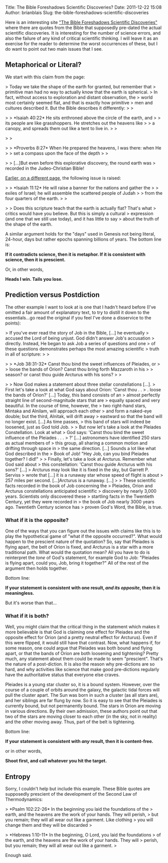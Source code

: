 Title: The Bible Foreshadows Scientific Discoveries?
Date: 2011-12-22 15:08
Author: brianblais
Slug: the-bible-foreshadows-scientific-discoveries

Here is an interesting site ["The Bible Foreshadows Scientific
Discoveries"][] where there are quotes from the Bible that supposedly
pre-dated the actual scientific discoveries. It is interesting for the
number of science errors, and also the failure of any kind of critical
scientific thinking. I will leave it as an exercise for the reader to
determine the worst occurrences of these, but I do want to point out two
main issues that I see.

Metaphorical or Literal?
------------------------

We start with this claim from the page:

<p>
> Today we take the shape of the earth for granted, but remember that
> primitive man had no way to actually know that the earth is spherical.
> In fact, without access to exploration and distant observation, the
> world most certainly seemed flat, and that is exactly how primitive
> men and cultures described it. But the Bible describes it differently:
>
> <p>
> > *Isaiah 40:22* He sits enthroned above the circle of the earth, and
> > its people are like grasshoppers. He stretches out the heavens like
> > a canopy, and spreads them out like a tent to live in.
> > </p>
>
> <p>
> > *Proverbs 8:27* When He prepared the heavens, I was there: when He
> > set a compass upon the face of the depth
> > </p>
>
> [...]But even before this explorative discovery, the round earth was
> recorded in the Judeo-Christian Bible!

[Earlier, on a different page,][] the following issue is raised:

<p>
> > *Isaiah 11:12* He will raise a banner for the nations and gather the
> > exiles of Israel; he will assemble the scattered people of Judah
> > from the four quarters of the earth.
> > </p>
>
> Does this scripture teach that the earth is actually flat? That's what
> critics would have you believe. But this is simply a cultural
> expression (and one that we still use today), and it has little to say
> about the truth of the shape of the earth.

A similar argument holds for the "days" used in Genesis not being
literal, 24-hour, days but rather epochs spanning billions of years. The
bottom line is:

**If it contradicts science, then it is metaphor. If it is consistent
with science, then it is prescient.**

Or, in other words,

**Heads I win. Tails you lose.**

Prediction versus Postdiction
-----------------------------

The other example I want to look at is one that I hadn't heard before
(I've omitted a fair amount of explanatory text, to try to distill it
down to the essentials...go read the original if you feel I've done a
disservice to the points):

<p>
> If you've ever read the story of Job in the Bible, [...] he eventually
> accused the Lord of being unjust. God didn't answer Job's accusation
> directly. Instead, He began to ask Job a series of questions and one
> of these questions demonstrates perhaps the most amazing scientific
> truth in all of scripture:
>
> <p>
> > *Job 38:31-32* Canst thou bind the sweet influences of Pleiades, or
> > loose the bands of Orion? Canst thou bring forth Mazzaroth in his
> > season? or canst thou guide Arcturus with his sons?
> > </p>
>
> Now God makes a statement about three stellar constellations [...].
> First let's take a look at what God says about Orion: 'Canst thou . .
> . loose the bands of Orion?' [...] Today, this band consists of an
> almost perfectly straight line of second-magnitude stars that are
> equally spaced and very beautiful. In the course of time, however, the
> two right-hand stars, Mintaka and Alnilam, will approach each other
> and form a naked-eye double; but the third, Alnitak, will drift away
> eastward so that the band will no longer exist. [...] As time passes,
> this band of stars will indeed be loosened, just as God told Job.
>
> But now let's take a look at the Pleiades Constellation. Look at what
> God says: 'Canst thou bind the sweet influence of the Pleiades . . .
> ?' [...] astronomers have identified 250 stars as actual members of
> this group, all sharing a common motion and drifting through space in
> the same direction. [...] Sounds a lot like what God described in the
> Book of Job! "Hey Job, can you bind Pleiades together? I did!"
>
> Finally, let's take a look at Arcturus. Remember what God said about
> this constellation: 'Canst thou guide Arcturus with his sons?' [...]
> Arcturus may look like it is fixed in the sky, but Garrett P. Serviss
> wrote that [...] it is a runaway star whose speed of flight is about
> 257 miles per second. [...]Arcturus is a runaway. [...]
>
> These scientific facts recorded in the book of Job concerning the
> Pleiades, Orion and Arcturus constellations anticipated scientific
> discovery by nearly 3,000 years. Scientists only discovered these
> startling facts in the Twentieth Century, yet they were recorded in
> the book of Job nearly 3000 years ago. Twentieth Century science has
> proven God's Word, the Bible, is true.

### What if it is the opposite?

One of the ways that you can figure out the issues with claims like this
is to play the hypothetical game of "what if the opposite occurred?".
What would happen to the prescient nature of the quotation? So, say that
Pleiades is flying apart, the belt of Orion is fixed, and Arcturus is a
star with a more traditional path. What would the quotation mean? All
you have to do is reinterpret the *tone* of God's statement, for example
God to Job: "Pleiades is flying apart, could you, Job, bring it
together?" All of the rest of the argument then holds together.

Bottom line:

**If your statement is consistent with one result, *and its opposite*,
then it is meaningless.**

But it's worse than that...

### What if it is both?

Well, you might claim that the critical thing in the statement which
makes it more believable is that God is claiming one effect for Pleiades
and the opposite effect for Orion (and a pretty neutral effect for
Arcturus). Even if this were flipped, it would still have that contrast.
Now, what happens if, for some reason, one could argue that Pleiades was
both bound and flying apart, or that the bands of Orion are both
loosening and tightening? Pretty much, any statement about them could be
made to seem "prescient". That's the nature of a post-diction. It is
also the reason why pre-dictions are so hard, and why activities like
science that make good pre-dictions regularly have the authoritative
status that everyone else craves.

Pleiades is a young star cluster so, it is a bound system. However, over
the course of a couple of orbits around the galaxy, the galactic tidal
forces will pull the cluster apart. The Sun was born in such a cluster
(as all stars are), and her siblings are far flung by now. So it is easy
to see that the Pleiades is currently bound, but not permanently bound.
The stars in Orion are moving in various directions. By their own
admission, these authors point out that two of the stars are moving
closer to each other (in the sky, not in reality) and the other moving
away. Thus, part of the belt is tightening.

Bottom line:

**If your statement is consistent with *any* result, then it is
content-free.**

or in other words,

**Shoot first, and call whatever you hit the target.**

Entropy
-------

Sorry, I couldn't help but include this example. These Bible quotes are
supposedly prescient of the development of the Second Law of
Thermodynamics:

<p>
> *Psalm 102:22-26* In the beginning you laid the foundations of the
> earth, and the heavens are the work of your hands. They will perish,
> but you remain; they will all wear out like a garment. Like clothing
> you will change them and they will be discarded
> </p>

<p>
> *Hebrews 1:10-11* In the beginning, O Lord, you laid the foundations
> of the earth, and the heavens are the work of your hands. They will
> perish, but you remain; they will all wear out like a garment.
> </p>

Enough said.

  ["The Bible Foreshadows Scientific Discoveries"]: http://www.pleaseconvinceme.com/index/The_Bible_Foreshadows_Scientific_Discoveries
  [Earlier, on a different page,]: http://www.PleaseConvinceMe.com/index/pg79638
